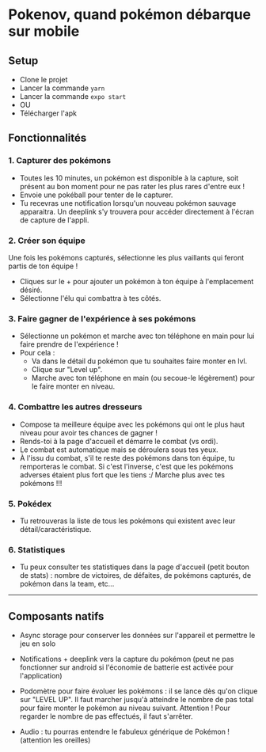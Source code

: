 # Pokenov, quand pokémon débarque sur mobile

## Setup
- Clone le projet
- Lancer la commande `yarn`
- Lancer la commande `expo start`
- OU
- Télécharger l'apk

## Fonctionnalités

### 1. Capturer des pokémons
* Toutes les 10 minutes, un pokémon est disponible à la capture, soit présent au bon moment pour ne pas rater les plus rares d'entre eux !
* Envoie une pokéball pour tenter de le capturer.
* Tu recevras une notification lorsqu'un nouveau pokémon sauvage apparaitra. Un deeplink s'y trouvera pour accéder directement à l'écran de capture de l'appli.


### 2. Créer son équipe
Une fois les pokémons capturés, sélectionne les plus vaillants qui feront partis de ton équipe !
* Cliques sur le + pour ajouter un pokémon à ton équipe à l'emplacement désiré.
* Sélectionne l'élu qui combattra à tes côtés.


### 3. Faire gagner de l'expérience à ses pokémons
* Sélectionne un pokémon et marche avec ton téléphone en main pour lui faire prendre de l'expérience !
* Pour cela :
  * Va dans le détail du pokémon que tu souhaites faire monter en lvl.
  * Clique sur "Level up".
  * Marche avec ton téléphone en main (ou secoue-le légèrement) pour le faire monter en niveau.


### 4. Combattre les autres dresseurs
* Compose ta meilleure équipe avec les pokémons qui ont le plus haut niveau pour avoir tes chances de gagner !
* Rends-toi à la page d'accueil et démarre le combat (vs ordi). 
* Le combat est automatique mais se déroulera sous tes yeux. 
* À l'issu du combat, s'il te reste des pokémons dans ton équipe, tu remporteras le combat. Si c'est l'inverse, c'est que les pokémons adverses étaient plus fort que les tiens :/ Marche plus avec tes pokémons !!!


### 5. Pokédex
* Tu retrouveras la liste de tous les pokémons qui existent avec leur détail/caractéristique.


### 6. Statistiques
* Tu peux consulter tes statistiques dans la page d'accueil (petit bouton de stats) : nombre de victoires, de défaites, de pokémons capturés, de pokémon dans la team, etc...


-------------------------------------------


## Composants natifs
* Async storage pour conserver les données sur l'appareil et permettre le jeu en solo

* Notifications + deeplink vers la capture du pokémon
  (peut ne pas fonctionner sur android si l'économie de batterie est activée pour l'application)
* Podomètre pour faire évoluer les pokémons : il se lance dès qu'on clique sur "LEVEL UP". Il faut marcher jusqu'à atteindre le nombre de pas total pour faire monter le pokémon au niveau suivant. Attention ! Pour regarder le nombre de pas effectués, il faut s'arrêter.

* Audio : tu pourras entendre le fabuleux générique de Pokémon ! (attention les oreilles)
